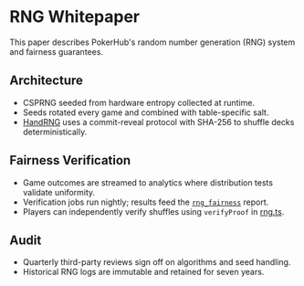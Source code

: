 # RNG Whitepaper

This paper describes PokerHub's random number generation (RNG) system and fairness guarantees.

## Architecture
- CSPRNG seeded from hardware entropy collected at runtime.
- Seeds rotated every game and combined with table-specific salt.
- [HandRNG](../../backend/src/game/rng.ts) uses a commit-reveal protocol with SHA-256 to shuffle decks deterministically.

## Fairness Verification
- Game outcomes are streamed to analytics where distribution tests validate uniformity.
- Verification jobs run nightly; results feed the [`rng_fairness`](rng-fairness.md) report.
- Players can independently verify shuffles using `verifyProof` in [rng.ts](../../backend/src/game/rng.ts).

## Audit
- Quarterly third-party reviews sign off on algorithms and seed handling.
- Historical RNG logs are immutable and retained for seven years.
